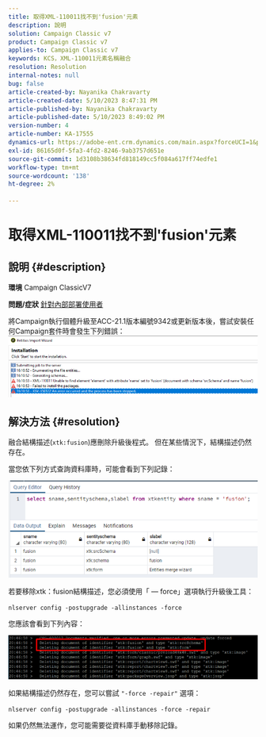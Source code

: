 ```yaml
---
title: 取得XML-110011找不到'fusion'元素
description: 說明
solution: Campaign Classic v7
product: Campaign Classic v7
applies-to: Campaign Classic v7
keywords: KCS，XML-110011元素名稱融合
resolution: Resolution
internal-notes: null
bug: false
article-created-by: Nayanika Chakravarty
article-created-date: 5/10/2023 8:47:31 PM
article-published-by: Nayanika Chakravarty
article-published-date: 5/10/2023 8:49:02 PM
version-number: 4
article-number: KA-17555
dynamics-url: https://adobe-ent.crm.dynamics.com/main.aspx?forceUCI=1&pagetype=entityrecord&etn=knowledgearticle&id=bfce3ce1-73ef-ed11-8849-6045bd006239
exl-id: 86165d0f-5fa3-4fd2-8246-9ab3757d651e
source-git-commit: 1d3108b38634fd818149cc5f084a617ff74edfe1
workflow-type: tm+mt
source-wordcount: '138'
ht-degree: 2%

---
```


# 取得XML-110011找不到&#39;fusion&#39;元素

## 說明 {#description}

<b>環境</b>
Campaign ClassicV7


<b>問題/症狀</b>
<u>針對內部部署使用者</u>

將Campaign執行個體升級至ACC-21.1版本編號9342或更新版本後，嘗試安裝任何Campaign套件時會發生下列錯誤：
<br>![](assets/___c0ce3ce1-73ef-ed11-8849-6045bd006239___.png)

## 解決方法 {#resolution}


融合結構描述(`xtk:fusion`)應刪除升級後程式。 但在某些情況下，結構描述仍然存在。

當您依下列方式查詢資料庫時，可能會看到下列記錄：

![](assets/5cf5ba8b-f838-ec11-b6e6-000d3a348885.png)

若要移除xtk：fusion結構描述，您必須使用「 — force」選項執行升級後工具：

`nlserver config -postupgrade -allinstances -force`

您應該會看到下列內容：

![](assets/406e7298-f938-ec11-b6e6-000d3a348885.png)

如果結構描述仍然存在，您可以嘗試 `"-force -repair"` 選項：

`nlserver config -postupgrade -allinstances -force -repair`

如果仍然無法運作，您可能需要從資料庫手動移除記錄。
